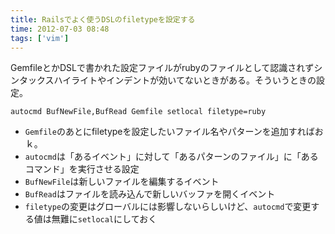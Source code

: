 ```yaml
---
title: Railsでよく使うDSLのfiletypeを設定する
time: 2012-07-03 08:48
tags: ['vim']
---
```


GemfileとかDSLで書かれた設定ファイルがrubyのファイルとして認識されずシンタックスハイライトやインデントが効いてないときがある。そういうときの設定。

```.vimrc
autocmd BufNewFile,BufRead Gemfile setlocal filetype=ruby
```

- `Gemfile`のあとにfiletypeを設定したいファイル名やパターンを追加すればおｋ。
- `autocmd`は「あるイベント」に対して「あるパターンのファイル」に「あるコマンド」を実行させる設定
- `BufNewFile`は新しいファイルを編集するイベント
- `BufRead`はファイルを読み込んで新しいバッファを開くイベント
- `filetype`の変更はグローバルには影響しないらしいけど、`autocmd`で変更する値は無難に`setlocal`にしておく

